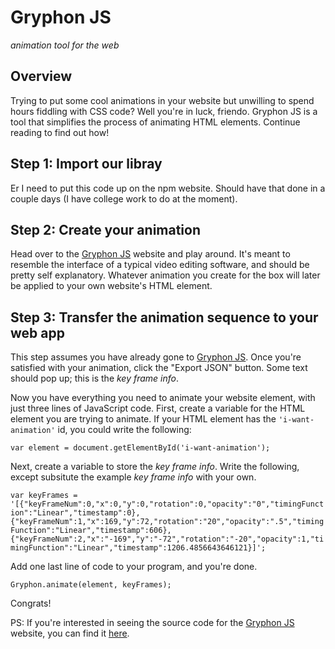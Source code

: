 # Gryphon JS
_animation tool for the web_

## Overview
Trying to put some cool animations in your website but unwilling to spend hours fiddling with CSS code? Well you're in luck, friendo.
Gryphon JS is a tool that simplifies the process of animating HTML elements. Continue reading to find out how!

## Step 1: Import our libray
Er I need to put this code up on the npm website. Should have that done in a couple days (I have college work to do at the moment).

## Step 2: Create your animation
Head over to the [Gryphon JS](https://gryphonjs.herokuapp.com) website and play around. It's meant to resemble the interface of a typical
video editing software, and should be pretty self explanatory. Whatever animation you create for the box will later be applied to your own 
website's HTML element.

## Step 3: Transfer the animation sequence to your web app
This step assumes you have already gone to [Gryphon JS](https://gryphonjs.herokuapp.com). Once you're satisfied with your animation, click
the "Export JSON" button. Some text should pop up; this is the *key frame info*.

Now you have everything you need to animate your website element, with just three lines of JavaScript code. 
First, create a variable for the HTML element you are trying to animate. If your HTML element has the `'i-want-animation'` id, you could 
write the following:

`var element = document.getElementById('i-want-animation');`

Next, create a variable to store the *key frame info*. Write the following, except subsitute the example *key frame info* with your own.

`
var keyFrames = '[{"keyFrameNum":0,"x":0,"y":0,"rotation":0,"opacity":"0","timingFunction":"Linear","timestamp":0},{"keyFrameNum":1,"x":169,"y":72,"rotation":"20","opacity":".5","timingFunction":"Linear","timestamp":606},{"keyFrameNum":2,"x":"-169","y":"-72","rotation":"-20","opacity":1,"timingFunction":"Linear","timestamp":1206.4856643646121}]';
`

Add one last line of code to your program, and you're done.

`Gryphon.animate(element, keyFrames);`

Congrats!

PS: If you're interested in seeing the source code for the [Gryphon JS](https://gryphonjs.herokuapp.com) website, you can find it 
[here](https://github.com/ishaanj1/gryphonjs-app).
